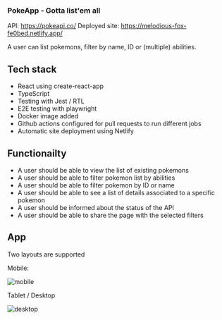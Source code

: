 ### PokeApp - Gotta list'em all

API: https://pokeapi.co/
Deployed site: https://melodious-fox-fe0bed.netlify.app/

A user can list pokemons, filter by name, ID or (multiple) abilities.

## Tech stack

-   React using create-react-app
-   TypeScript
-   Testing with Jest / RTL
-   E2E testing with playwright
-   Docker image added
-   Github actions configured for pull requests to run different jobs
-   Automatic site deployment using Netlify

## Functionailty

-   A user should be able to view the list of existing pokemons
-   A user should be able to filter pokemon list by abilities
-   A user should be able to filter pokemon by ID or name
-   A user should be able to see a list of details associated to a specific pokemon
-   A user should be informed about the status of the API
-   A user should be able to share the page with the selected filters

## App

Two layouts are supported

Mobile:

![mobile](https://user-images.githubusercontent.com/2772762/227058379-df86cffa-9fcf-439c-a176-96cf26745201.png)

Tablet / Desktop

![desktop](https://user-images.githubusercontent.com/2772762/227058389-525bb180-f278-4d7b-bb93-ce3d79fb448a.png)


